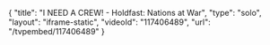 {
    "title": "I NEED A CREW! - Holdfast: Nations at War",
    "type": "solo",
    "layout": "iframe-static",
    "videoId": "117406489",
    "url": "\/tvpembed\/117406489"
}